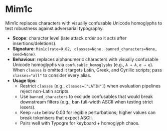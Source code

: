 # Mim1c

Mim1c replaces characters with visually confusable Unicode homoglyphs to test robustness against adversarial typography.

- **Scope**: character level (late attack order so it acts after insertions/deletions).
- **Signature**: `Mim1c(rate=0.02, classes=None, banned_characters=None, seed=None)`.
- **Behaviour**: replaces alphanumeric characters with visually confusable Unicode homoglyphs via `confusable_homoglyphs` (e.g., `A → Α`, `e → е`). When `classes` is omitted it targets Latin, Greek, and Cyrillic scripts; pass `classes="all"` to consider every alias.
- **Usage tips**:
  - Restrict `classes` (e.g., `classes=["LATIN"]`) when evaluation pipelines reject non-Latin scripts.
  - Use `banned_characters` to exclude confusables that would break downstream filters (e.g., ban full-width ASCII when testing strict lexers).
  - Keep `rate` below 0.03 for legible perturbations; higher values can break tokenisers that expect ASCII.
  - Pairs well with Typogre for keyboard + homoglyph chaos.
